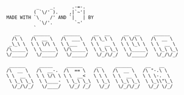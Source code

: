                _    _.      .-=-.
              ( `\/' ).    ,|`~'|
    MADE WITH `\    /' AND `|   | BY
                `\/'.        `~'
              `
       __     ______     ______     __  __     __  __     ______    
      /\ \   /\  __ \   /\  ___\   /\ \_\ \   /\ \/\ \   /\  __ \   
     _\_\ \  \ \ \/\ \  \ \___  \  \ \  __ \  \ \ \_\ \  \ \  __ \  
    /\_____\  \ \_____\  \/\_____\  \ \_\ \_\  \ \_____\  \ \_\ \_\ 
    \/_____/   \/_____/   \/_____/   \/_/\/_/   \/_____/   \/_/\/_/ 
                                                                
     ______     _____     ______     __     ______     __   __      
    /\  __ \   /\  __-.  /\  == \   /\ \   /\  __ \   /\ "-.\ \     
    \ \  __ \  \ \ \/\ \ \ \  __<   \ \ \  \ \  __ \  \ \ \-.  \    
     \ \_\ \_\  \ \____-  \ \_\ \_\  \ \_\  \ \_\ \_\  \ \_\\"\_\   
      \/_/\/_/   \/____/   \/_/ /_/   \/_/   \/_/\/_/   \/_/ \/_/   